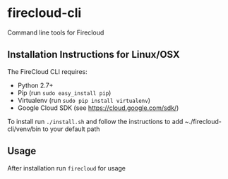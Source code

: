 # firecloud-cli
Command line tools for Firecloud

## Installation Instructions for Linux/OSX
The FireCloud CLI requires:
* Python 2.7+
* Pip (run `sudo easy_install pip`)
* Virtualenv (run `sudo pip install virtualenv`)
* Google Cloud SDK (see https://cloud.google.com/sdk/)

To install run `./install.sh` and follow the instructions to add ~./firecloud-cli/venv/bin to your default path

## Usage

After installation run `firecloud` for usage
